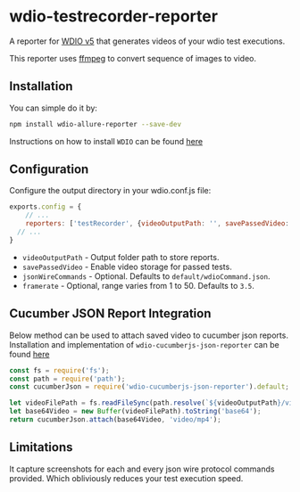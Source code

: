 # wdio-testrecorder-reporter
A reporter for [WDIO v5](https://webdriver.io/) that generates videos of your wdio test executions.

This reporter uses [ffmpeg](https://www.ffmpeg.org/) to convert sequence of images to video.
## Installation

You can simple do it by:

```bash
npm install wdio-allure-reporter --save-dev
```

Instructions on how to install `WDIO` can be found [here](http://webdriver.io/guide/getstarted/install.html)

## Configuration
Configure the output directory in your wdio.conf.js file:

```js
exports.config = {
    // ...
    reporters: ['testRecorder', {videoOutputPath: '', savePassedVideo: false, jsonWireCommands: '', framerate: ''}]
  // ...
}
```

- `videoOutputPath` - Output folder path to store reports.
- `savePassedVideo` - Enable video storage for passed tests.
- `jsonWireCommands` - Optional. Defaults to `default/wdioCommand.json`. 
- `framerate` - Optional, range varies from 1 to 50. Defaults to `3.5`. 

## Cucumber JSON Report Integration
Below method can be used to attach saved video to cucumber json reports. Installation and implementation of `wdio-cucumberjs-json-reporter` can be found [here](https://www.npmjs.com/package/wdio-cucumberjs-json-reporter)

```js
const fs = require('fs');
const path = require('path');
const cucumberJson = require('wdio-cucumberjs-json-reporter').default;

let videoFilePath = fs.readFileSync(path.resolve(`${videoOutputPath}/video/${scenarioName}.mp4`));
let base64Video = new Buffer(videoFilePath).toString('base64');
return cucumberJson.attach(base64Video, 'video/mp4');
```

## Limitations
It capture screenshots for each and every json wire protocol commands provided. Which obliviously reduces your test execution speed.
